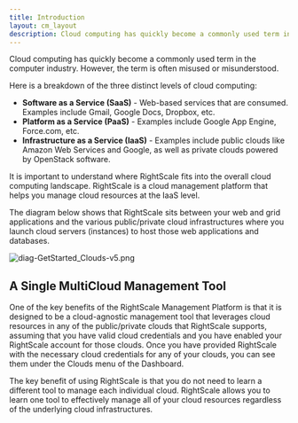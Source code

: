 ```yaml
---
title: Introduction
layout: cm_layout
description: Cloud computing has quickly become a commonly used term in the computer industry. However, the term is often misused or misunderstood. The three distinct levels of cloud computing include Software as a Service (SaaS), Platform as a Service (PaaS), and Infrastructure as a Service (IaaS).
---
```


Cloud computing has quickly become a commonly used term in the computer industry. However, the term is often misused or misunderstood.

Here is a breakdown of the three distinct levels of cloud computing:

* **Software as a Service (SaaS)** - Web-based services that are consumed. Examples include Gmail, Google Docs, Dropbox, etc.
* **Platform as a Service (PaaS)** - Examples include Google App Engine, Force.com, etc.
* **Infrastructure as a Service (IaaS)** - Examples include public clouds like Amazon Web Services and Google, as well as private clouds powered by OpenStack software.

It is important to understand where RightScale fits into the overall cloud computing landscape. RightScale is a cloud management platform that helps you manage cloud resources at the IaaS level.

The diagram below shows that RightScale sits between your web and grid applications and the various public/private cloud infrastructures where you launch cloud servers (instances) to host those web applications and databases.

![diag-GetStarted_Clouds-v5.png](diag-GetStarted_Clouds-v5.png)

## A Single MultiCloud Management Tool

One of the key benefits of the RightScale Management Platform is that it is designed to be a cloud-agnostic management tool that leverages cloud resources in any of the public/private clouds that RightScale supports, assuming that you have valid cloud credentials and you have enabled your RightScale account for those clouds. Once you have provided RightScale with the necessary cloud credentials for any of your clouds, you can see them under the Clouds menu of the Dashboard.

The key benefit of using RightScale is that you do not need to learn a different tool to manage each individual cloud. RightScale allows you to learn one tool to effectively manage all of your cloud resources regardless of the underlying cloud infrastructures.
